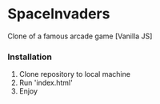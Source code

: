 # SpaceInvaders
Clone of a famous arcade game  [Vanilla JS]

### Installation

1. Clone repository to local machine
2. Run 'index.html'
3. Enjoy

